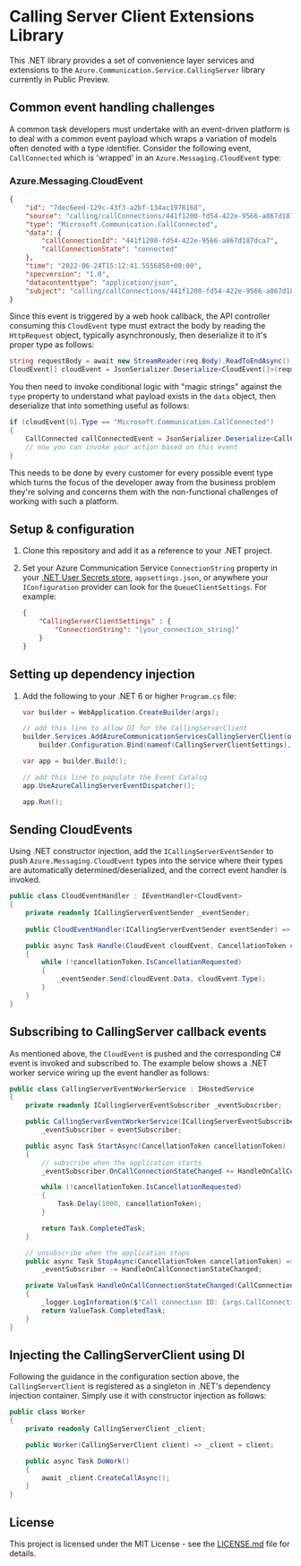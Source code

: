 # Calling Server Client Extensions Library

This .NET library provides a set of convenience layer services and extensions to the `Azure.Communication.Service.CallingServer` library currently in Public Preview.

## Common event handling challenges

A common task developers must undertake with an event-driven platform is to deal with a common event payload which wraps a variation of models often denoted with a type identifier. Consider the following event, `CallConnected` which is 'wrapped' in an `Azure.Messaging.CloudEvent` type:

### Azure.Messaging.CloudEvent

```json
{
    "id": "7dec6eed-129c-43f3-a2bf-134ac1978168",
    "source": "calling/callConnections/441f1200-fd54-422e-9566-a867d187dca7/callState",
    "type": "Microsoft.Communication.CallConnected",
    "data": {
        "callConnectionId": "441f1200-fd54-422e-9566-a867d187dca7",
        "callConnectionState": "connected"
    },
    "time": "2022-06-24T15:12:41.5556858+00:00",
    "specversion": "1.0",
    "datacontenttype": "application/json",
    "subject": "calling/callConnections/441f1200-fd54-422e-9566-a867d187dca7/callState"
}
```

Since this event is triggered by a web hook callback, the API controller consuming this `CloudEvent` type must extract the body by reading the `HttpRequest` object, typically asynchronously, then deserialize it to it's proper type as follows:

```csharp
string requestBody = await new StreamReader(req.Body).ReadToEndAsync();
CloudEvent[] cloudEvent = JsonSerializer.Deserialize<CloudEvent[]>(requestBody);
```

You then need to invoke conditional logic with "magic strings" against the `type` property to understand what payload exists in the `data` object, then deserialize that into something useful as follows:

```csharp
if (cloudEvent[0].Type == "Microsoft.Communication.CallConnected")
{
    CallConnected callConnectedEvent = JsonSerializer.Deserialize<CallConnected>(cloudEvent[0].Data);
    // now you can invoke your action based on this event
}
```

This needs to be done by every customer for every possible event type which turns the focus of the developer away from the business problem they're solving and concerns them with the non-functional challenges of working with such a platform.

## Setup & configuration

1. Clone this repository and add it as a reference to your .NET project.
2. Set your Azure Communication Service `ConnectionString` property in your [.NET User Secrets store](https://docs.microsoft.com/en-us/aspnet/core/security/app-secrets?view=aspnetcore-6.0&tabs=windows), `appsettings.json`, or anywhere your `IConfiguration` provider can look for the `QueueClientSettings`. For example:

    ```json
    {
        "CallingServerClientSettings" : {
            "ConnectionString": "[your_connection_string]"
        }
    }
    ```

## Setting up dependency injection

1. Add the following to your .NET 6 or higher `Program.cs` file:

    ```csharp
    var builder = WebApplication.CreateBuilder(args);

    // add this line to allow DI for the CallingServerClient
    builder.Services.AddAzureCommunicationServicesCallingServerClient(options => 
        builder.Configuration.Bind(nameof(CallingServerClientSettings), options));
    
    var app = builder.Build();

    // add this line to populate the Event Catalog
    app.UseAzureCallingServerEventDispatcher();

    app.Run();
    ```

## Sending CloudEvents

Using .NET constructor injection, add the `ICallingServerEventSender` to push `Azure.Messaging.CloudEvent` types into the service where their types are automatically determined/deserialized, and the correct event handler is invoked.

```csharp
public class CloudEventHandler : IEventHandler<CloudEvent>
{
    private readonly ICallingServerEventSender _eventSender;
    
    public CloudEventHandler(ICallingServerEventSender eventSender) => _eventSender = eventSender;

    public async Task Handle(CloudEvent cloudEvent, CancellationToken cancellationToken)
    {
        while (!cancellationToken.IsCancellationRequested)
        {
            _eventSender.Send(cloudEvent.Data, cloudEvent.Type);
        }
    }
}
```

## Subscribing to CallingServer callback events

As mentioned above, the `CloudEvent` is pushed and the corresponding C# event is invoked and subscribed to. The example below shows a .NET worker service wiring up the event handler as follows:

```csharp
public class CallingServerEventWorkerService : IHostedService
{
    private readonly ICallingServerEventSubscriber _eventSubscriber;

    public CallingServerEventWorkerService(ICallingServerEventSubscriber eventSubscriber) => 
        _eventSubscriber = eventSubscriber;

    public async Task StartAsync(CancellationToken cancellationToken)
    {
        // subscribe when the application starts
        _eventSubscriber.OnCallConnectionStateChanged += HandleOnCallConnectionStateChanged;

        while (!cancellationToken.IsCancellationRequested)
        {
            Task.Delay(1000, cancellationToken);
        }

        return Task.CompletedTask;
    }

    // unsubscribe when the application stops
    public async Task StopAsync(CancellationToken cancellationToken) => 
        _eventSubscriber -= HandleOnCallConnectionStateChanged;

    private ValueTask HandleOnCallConnectionStateChanged(CallConnectionStateChanged args)
    {
        _logger.LogInformation($"Call connection ID: {args.CallConnectionId}");
        return ValueTask.CompletedTask;
    }
}
```

## Injecting the CallingServerClient using DI

Following the guidance in the configuration section above, the `CallingServerClient` is registered as a singleton in .NET's dependency injection container. Simply use it with constructor injection as follows:

```csharp
public class Worker
{
    private readonly CallingServerClient _client;

    public Worker(CallingServerClient client) => _client = client;

    public async Task DoWork()
    {
        await _client.CreateCallAsync();
    }
}
```

## License

This project is licensed under the MIT License - see the [LICENSE.md](license.md) file for details.
